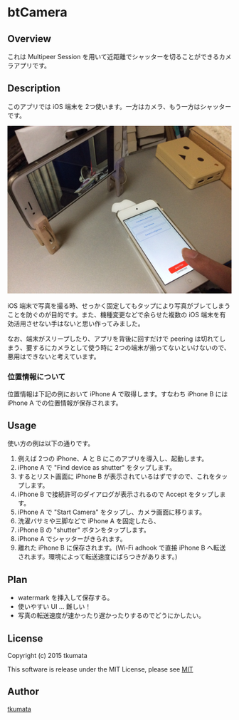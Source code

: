 # btCamera
## Overview
これは Multipeer Session を用いて近距離でシャッターを切ることができるカメラアプリです。

## Description
このアプリでは iOS 端末を 2つ使います。一方はカメラ、もう一方はシャッターです。

![例](./btCamera/images/IMG_0035.png)

iOS 端末で写真を撮る時、せっかく固定してもタップにより写真がブレてしまうことを防ぐのが目的です。また、機種変更などで余らせた複数の iOS 端末を有効活用させない手はないと思い作ってみました。

なお、端末がスリープしたり、アプリを背後に回すだけで peering は切れてしまう、要するにカメラとして使う時に 2つの端末が揃ってないといけないので、悪用はできないと考えています。

### 位置情報について
位置情報は下記の例において iPhone A で取得します。すなわち iPhone B には iPhone A での位置情報が保存されます。

## Usage
使い方の例は以下の通りです。

 1. 例えば 2つの iPhone、A と B にこのアプリを導入し、起動します。
 2. iPhone A で "Find device as shutter" をタップします。
 3. するとリスト画面に iPhone B が表示されているはずですので、これをタップします。
 4. iPhone B で接続許可のダイアログが表示されるので Accept をタップします。
 5. iPhone A で "Start Camera" をタップし、カメラ画面に移ります。
 6. 洗濯バサミや三脚などで iPhone A を固定したら、
 7. iPhone B の "shutter" ボタンをタップします。
 8. iPhone A でシャッターがきられます。
 9. 離れた iPhone B に保存されます。(Wi-Fi adhook で直接 iPhone B へ転送されます。環境によって転送速度にばらつきがあります。)

## Plan
 - watermark を挿入して保存する。
 - 使いやすい UI ... 難しい！
 - 写真の転送速度が速かったり遅かったりするのでどうにかしたい。

## License
Copyright (c) 2015 tkumata

This software is release under the MIT License, please see [MIT](http://opensource.org/licenses/mit-license.php)

## Author
[tkumata](https://github.com/tkumata)
